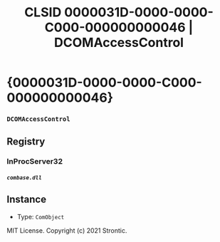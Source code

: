 ﻿---
title: "CLSID 0000031D-0000-0000-C000-000000000046 | DCOMAccessControl"
excerpt: What is COM-Object CLSID 0000031D-0000-0000-C000-000000000046?
---

# {0000031D-0000-0000-C000-000000000046}

### `DCOMAccessControl`

## Registry


### InProcServer32

##### `combase.dll`

## Instance

* Type: `ComObject`

MIT License. Copyright (c) 2021 Strontic.


